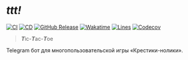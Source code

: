 # ***ttt!*** 
[![CI](https://github.com/emptybutton/ttt/actions/workflows/ci.yml/badge.svg)](https://github.com/emptybutton/ttt/actions?query=workflow%3ACI)
[![CD](https://github.com/emptybutton/ttt/actions/workflows/cd.yml/badge.svg)](https://github.com/emptybutton/ttt/actions/workflows/cd.yaml)
[![GitHub Release](https://img.shields.io/github/v/release/emptybutton/ttt?style=flat&logo=github&labelColor=%23282e33&color=%237c73ff)](https://github.com/emptybutton/ttt/releases)
[![Wakatime](https://wakatime.com/badge/user/0d3b7ff5-0547-4323-a43e-2a7308d973a0/project/f29e824e-5b14-420d-9f12-24f078225e48.svg)](https://wakatime.com/badge/user/0d3b7ff5-0547-4323-a43e-2a7308d973a0/project/f29e824e-5b14-420d-9f12-24f078225e48)
[![Lines](https://img.shields.io/endpoint?url=https%3A%2F%2Fghloc.vercel.app%2Fapi%2Femptybutton%2Fttt%2Fbadge%3Ffilter%3D.py&logo=python&label=lines&color=blue)](https://github.com/search?q=repo%3Aemptybutton%2ttt+language%3APython+&type=code)
[![Codecov](https://codecov.io/gh/emptybutton/ttt/graph/badge.svg?token=S5N9YYOZ4D)](https://codecov.io/gh/emptybutton/ttt)

> ***T***ic-***T***ac-***T***oe

Telegram бот для многопользовательской игры «Крестики-нолики».
